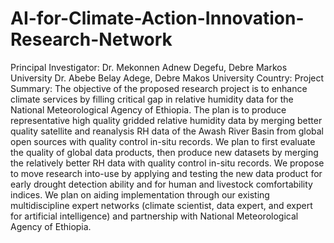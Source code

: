 # AI-for-Climate-Action-Innovation-Research-Network
Principal Investigator: 
Dr. Mekonnen Adnew Degefu, Debre Markos University
Dr. Abebe Belay Adege, Debre Makos University	Country: 
Project Summary: 
The objective of the proposed research project is to enhance climate services by filling critical gap in relative humidity data for the National Meteorological Agency of Ethiopia. The plan is to produce representative high quality gridded relative humidity data by merging better quality satellite and reanalysis RH data of the Awash River Basin from global open sources with quality control in-situ records. We plan to first evaluate the quality of global data products, then produce new datasets by merging the relatively better RH data with quality control in-situ records. We propose to move research into-use by applying and testing the new data product for early drought detection ability and for human and livestock comfortability indices.  We plan on aiding implementation through our existing multidiscipline expert networks (climate scientist, data expert, and expert for artificial intelligence) and partnership with National Meteorological Agency of Ethiopia.
